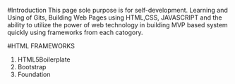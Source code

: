 #Introduction
This page sole purpose is for self-development. Learning and Using of Gits, Building Web Pages using HTML,CSS, JAVASCRIPT and the ability to utilize the power of web technology in building MVP based system quickly using frameworks from each catogory.

#HTML FRAMEWORKS
1. HTML5Boilerplate
2. Bootstrap
3. Foundation
